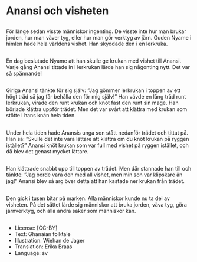 # Anansi och visheten

##
För länge sedan visste människor ingenting. De visste inte hur man brukar jorden, hur man väver tyg, eller hur man gör verktyg av järn. Guden Nyame i himlen hade hela världens vishet. Han skyddade den i en lerkruka.

##
En dag beslutade Nyame att han skulle ge krukan med vishet till Anansi. Varje gång Anansi tittade in i lerkrukan lärde han sig någonting nytt. Det var så spännande!

##
Giriga Anansi tänkte för sig själv: ”Jag gömmer lerkrukan i toppen av ett högt träd så jag får behålla den för mig själv!” Han vävde en lång tråd runt lerkrukan, virade den runt krukan och knöt fast den runt sin mage. Han började klättra uppför trädet. Men det var svårt att klättra med krukan som stötte i hans knän hela tiden.

##
Under hela tiden hade Anansis unga son stått nedanför trädet och tittat på. Han sa: ”Skulle det inte vara lättare att klättra om du knöt krukan på ryggen istället?” Anansi knöt krukan som var full med vishet på ryggen istället, och då blev det genast mycket lättare.

##
Han klättrade snabbt upp till toppen av trädet. Men där stannade han till och tänkte: ”Jag borde vara den med all vishet, men min son var klipskare än jag!” Anansi blev så arg över detta att han kastade ner krukan från trädet.

##
Den gick i tusen bitar på marken. Alla människor kunde nu ta del av visheten. På det sättet lärde sig människor att bruka jorden, väva tyg, göra järnverktyg, och alla andra saker som människor kan.

##
* License: [CC-BY]
* Text: Ghanaian folktale
* Illustration: Wiehan de Jager
* Translation: Erika Braas
* Language: sv
